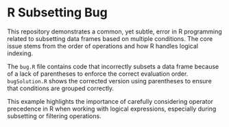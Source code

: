 # R Subsetting Bug
This repository demonstrates a common, yet subtle, error in R programming related to subsetting data frames based on multiple conditions.  The core issue stems from the order of operations and how R handles logical indexing.

The `bug.R` file contains code that incorrectly subsets a data frame because of a lack of parentheses to enforce the correct evaluation order.  `bugSolution.R` shows the corrected version using parentheses to ensure that conditions are grouped correctly.

This example highlights the importance of carefully considering operator precedence in R when working with logical expressions, especially during subsetting or filtering operations.